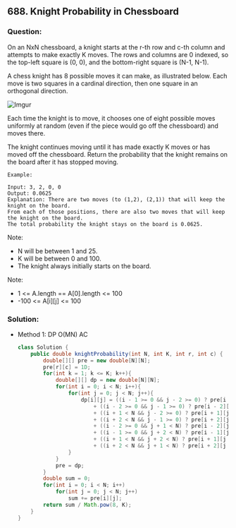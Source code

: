 ## 688. Knight Probability in Chessboard

### Question:
On an NxN chessboard, a knight starts at the r-th row and c-th column and attempts to make exactly K moves. The rows and columns are 0 indexed, so the top-left square is (0, 0), and the bottom-right square is (N-1, N-1).

A chess knight has 8 possible moves it can make, as illustrated below. Each move is two squares in a cardinal direction, then one square in an orthogonal direction.

![Imgur](https://i.imgur.com/qkALNuc.png)

Each time the knight is to move, it chooses one of eight possible moves uniformly at random (even if the piece would go off the chessboard) and moves there.

The knight continues moving until it has made exactly K moves or has moved off the chessboard. Return the probability that the knight remains on the board after it has stopped moving.

 
```
Example:

Input: 3, 2, 0, 0
Output: 0.0625
Explanation: There are two moves (to (1,2), (2,1)) that will keep the knight on the board.
From each of those positions, there are also two moves that will keep the knight on the board.
The total probability the knight stays on the board is 0.0625.
```
 
Note:
* N will be between 1 and 25.
* K will be between 0 and 100.
* The knight always initially starts on the board.


 
Note:
* 1 <= A.length == A[0].length <= 100
* -100 <= A[i][j] <= 100


### Solution:
* Method 1: DP O(MN) AC
    ```Java
    class Solution {
        public double knightProbability(int N, int K, int r, int c) {
            double[][] pre = new double[N][N];
            pre[r][c] = 1D;
            for(int k = 1; k <= K; k++){
                double[][] dp = new double[N][N];
                for(int i = 0; i < N; i++){
                    for(int j = 0; j < N; j++){
                        dp[i][j] = ((i - 1 >= 0 && j - 2 >= 0) ? pre[i - 1][j - 2]: 0)
                            + ((i - 2 >= 0 && j - 1 >= 0) ? pre[i - 2][j - 1]: 0)
                            + ((i + 1 < N && j - 2 >= 0) ? pre[i + 1][j - 2]: 0)
                            + ((i + 2 < N && j - 1 >= 0) ? pre[i + 2][j - 1]: 0)
                            + ((i - 2 >= 0 && j + 1 < N) ? pre[i - 2][j + 1]: 0)
                            + ((i - 1 >= 0 && j + 2 < N) ? pre[i - 1][j + 2]: 0)
                            + ((i + 1 < N && j + 2 < N) ? pre[i + 1][j + 2]: 0)
                            + ((i + 2 < N && j + 1 < N) ? pre[i + 2][j + 1]: 0);
                    }
                }
                pre = dp;
            }
            double sum = 0;
            for(int i = 0; i < N; i++)
                for(int j = 0; j < N; j++)
                    sum += pre[i][j];
            return sum / Math.pow(8, K);
        }
    }
    ```

